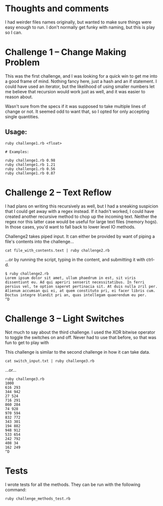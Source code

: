 # Thoughts and comments

I had weirder files names originally, but wanted to make sure things were easy
enough to run. I don't normally get funky with naming, but this is play so I
can.

# Challenge 1 – Change Making Problem

This was the first challenge, and I was looking for a quick win to get me into
a good frame of mind. Nothing fancy here, just a hash and an if statement. I
could have used an iterator, but the likelihood of using smaller numbers let me
believe that recursion would work just as well, and it was easier to reason
about.

Wasn't sure from the specs if it was supposed to take multiple lines of change
or not. It seemed odd to want that, so I opted for only accepting single
quantities.

## Usage:

```
ruby challenge1.rb <float>

# Examples:

ruby challenge1.rb 0.98
ruby challenge1.rb 1.21
ruby challenge1.rb 0.56
ruby challenge1.rb 0.87
```

# Challenge 2 – Text Reflow

I had plans on writing this recursively as well, but I had a sneaking suspicion
that I could get away with a regex instead. If it hadn't worked, I could have
created another recursive method to chop up the incoming text. Neither the regex
nor this latter case would be useful for large text files (memory hogs). In
those cases, you'd want to fall back to lower level IO methods.

Challenge2 takes piped input. It can either be provided by want of piping a
file's contents into the challenge...

```
cat file_with_contents.text | ruby challenge2.rb
```

...or by running the script, typing in the content, and submitting it with
ctrl-d.

```
$ ruby challenge2.rb
Lorem ipsum dolor sit amet, ullum phaedrum in est, sit viris dissentiunt eu. Ad qui aperiri senserit necessitatibus. In ferri persius vel, te option saperet pertinacia sit. At duis nulla zril per. Alienum accumsan qui ei, at quem constituto pri, ei facer libris cum. Doctus integre blandit pri an, quas intellegam quaerendum eu per.
^D
```

# Challenge 3 – Light Switches

Not much to say about the third challenge. I used the XOR bitwise operator to
toggle the switches on and off. Never had to use that before, so that was fun to
get to play with

This challenge is similar to the second challenge in how it can take data.

```
cat switch_input.txt | ruby challenge3.rb
```

...or...

```
ruby challenge3.rb
1000
616 293
344 942
27 524
716 291
860 284
74 928
970 594
832 772
343 301
194 882
948 912
533 654
242 792
408 34
162 249
^D
```

# Tests

I wrote tests for all the methods. They can be run with the following command:

```
ruby challenge_methods_test.rb
```
